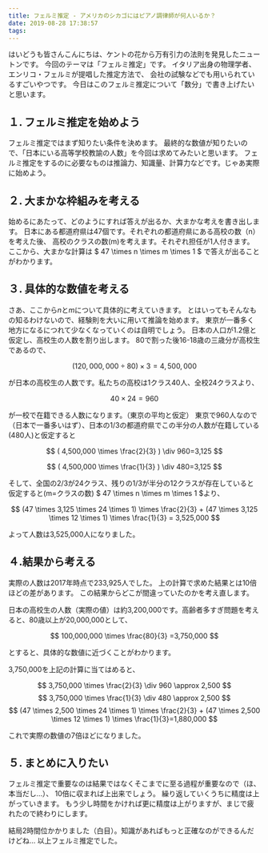```yaml
---
title: フェルミ推定 - アメリカのシカゴにはピアノ調律師が何人いるか？
date: 2019-08-28 17:38:57
tags:
---
```


はいどうも皆さんこんにちは、ケントの花から万有引力の法則を発見したニュートンです。
今回のテーマは「フェルミ推定」です。
イタリア出身の物理学者、エンリコ・フェルミが提唱した推定方法で、
会社の試験などでも用いられているすごいやつです。
今日はこのフェルミ推定について「数分」で書き上げたいと思います。

## １. フェルミ推定を始めよう

フェルミ推定ではまず知りたい条件を決めます。
最終的な数値が知りたいので、「日本にいる高等学校教諭の人数」を今回は求めてみたいと思います。
フェルミ推定をするのに必要なものは推論力、知識量、計算力などです。じゃあ実際に始めよう。

## ２. 大まかな枠組みを考える

始めるにあたって、どのようにすれば答えが出るか、大まかな考えを書き出します。
日本にある都道府県は47個です。それぞれの都道府県にある高校の数（n）を考えた後、
高校のクラスの数(m)を考えます。それぞれ担任が1人付きます。
ここから、大まかな計算は $ 47 \times n \times m \times 1 $ で答えが出ることがわかります。

## ３. 具体的な数値を考える

さあ、ここから$n$と$m$について具体的に考えていきます。
とはいってもそんなもの知るわけないので、経験則を大いに用いて推論を始めます。
東京が一番多く地方になるにつれて少なくなっていくのは自明でしょう。
日本の人口が1.2億と仮定し、高校生の人数を割り出します。
80で割った後16-18歳の三歳分が高校生であるので、

$$ (120,000,000 \div 80) \times 3=4,500,000‬ $$

が日本の高校生の人数です。私たちの高校は1クラス40人、全校24クラスより、

$$ 40 \times 24=960 $$

が一校で在籍できる人数になります。（東京の平均と仮定）
東京で960人なので（日本で一番多いはず）、日本の1/3の都道府県でこの半分の人数が在籍している(480人)と仮定すると

$$
( 4,500,000‬ \times \frac{2}{3} ) \div 960=3,125
$$

$$
( 4,500,000 \times \frac{1}{3} ) \div 480=3,125
$$

そして、全国の2/3が24クラス、残りの1/3が半分の12クラスが存在していると仮定すると(m=クラスの数)
$ 47 \times n \times m \times 1 $より、

$$
(47 \times 3,125 \times 24 \times 1) \times \frac{2}{3} + (47 \times 3,125 \times 12 \times 1) \times \frac{1}{3} = 3,525,000
$$

よって人数は3,525,000人になりました。

## ４.結果から考える

実際の人数は2017年時点で233,925人でした。
上の計算で求めた結果とは10倍ほどの差があります。
この結果からどこが間違っていたのかを考え直します。

日本の高校生の人数（実際の値）は約3,200,000です。高齢者多すぎ問題を考えると、80歳以上が20,000,000として、

$$
100,000,000 \times \frac{80}{3} =3,750,000
$$

とすると、具体的な数値に近づくことがわかります。

3,750,000を上記の計算に当てはめると、

$$
3,750,000 \times \frac{2}{3} \div 960 \approx 2,500
$$
$$
3,750,000 \times \frac{1}{3} \div 480 \approx 2,500
$$
$$
(47 \times 2,500 \times 24 \times 1) \times \frac{2}{3} + (47 \times 2,500 \times 12 \times 1) \times \frac{1}{3}=1,880,000
$$

これで実際の数値の7倍ほどになりました。

## ５. まとめに入りたい
フェルミ推定で重要なのは結果ではなくそこまでに至る過程が重要なので（ほ、本当だし…）、
10倍に収まれば上出来でしょう。
繰り返していくうちに精度は上がっていきます。
もう少し時間をかければ更に精度は上がりますが、まじで疲れたので終わりにします。

結局2時間位かかりました（白目）。知識があればもっと正確なのができるんだけどね…
以上フェルミ推定でした。
